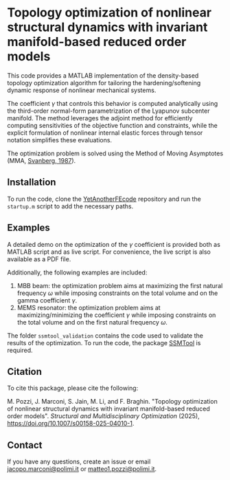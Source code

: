 # Topology optimization of nonlinear structural dynamics with invariant manifold-based reduced order models

This code provides a MATLAB implementation of the density-based topology optimization algorithm for tailoring the hardening/softening dynamic response of nonlinear mechanical systems.

The coefficient $\gamma$ that controls this behavior is computed analytically using the third-order normal-form parametrization of the Lyapunov subcenter manifold.
The method leverages the adjoint method for efficiently computing sensitivities of the objective function and constraints, while the explicit formulation of nonlinear internal elastic forces through tensor notation simplifies these evaluations.

The optimization problem is solved using the Method of Moving Asymptotes (MMA, [Svanberg, 1987](https://doi.org/10.1002/nme.1620240207)).

## Installation

To run the code, clone the [YetAnotherFEcode](https://github.com/jain-shobhit/YetAnotherFEcode) repository and run the `startup.m` script to add the necessary paths.

## Examples

A detailed demo on the optimization of the $\gamma$ coefficient is provided both as MATLAB script and as live script. For convenience, the live script is also available as a PDF file.

Additionally, the following examples are included:

1. MBB beam: the optimization problem aims at maximizing the first natural frequency $\omega$ while imposing constraints on the total volume and on the gamma coefficient $\gamma$.
2. MEMS resonator: the optimization problem aims at maximizing/minimizing the coefficient $\gamma$ while imposing constraints on the total volume and on the first natural frequency $\omega$.

The folder `ssmtool_validation` contains the code used to validate the results of the optimization. To run the code, the package [SSMTool](https://github.com/jain-shobhit/SSMTool) is required.

## Citation
To cite this package, please cite the following:

M. Pozzi, J. Marconi, S. Jain, M. Li, and F. Braghin. "Topology optimization of nonlinear structural dynamics with invariant manifold-based reduced order models". *Structural and Multidisciplinary Optimization* (2025), <https://doi.org/10.1007/s00158-025-04010-1>.

## Contact
If you have any questions, create an issue or email <jacopo.marconi@polimi.it> or <matteo1.pozzi@polimi.it>.

